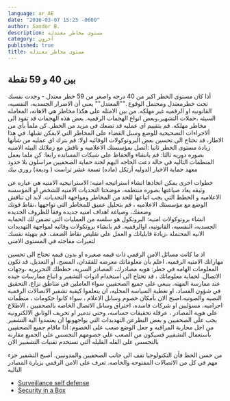 ```yaml
---
language: ar_AE
date: "2016-03-07 15:25 -0600"
author: Sandor B.
description: مستوى مخاطر معتدلة
category: آخرون
published: true
title: مستوى مخاطر معتدلة
---
```


## بين 40 و 59 نقطة

أذا كان مستوى الخطر اكبر من 40 درجه واصغر من 59
خطر معتدل - وجدت نفسك تحت خطرمعتدل ومحتمل الوقوع .""المعتدل"" يعني أن اﻻضرار الجسديه، النفسيه، القانونيه او الرقميه غير مهلكه. من بين الامثله على هكذا مخاطر هي الاهانه، المعامله السيئه ،حملات التشهير،وبعض انواع الهجمات الرقميه. بعض هذه الهجمات قد تقود الى مخاطر مهلكه. قم بتقييم اي عمليه قد تضعك في مزيد من الخطر. كن ملمأ بأي من ألاجراءات التصحيحيه للوضع وسبل القضاء على المخاطر التي لايمكن تقبلها. في هذا الاطار، قد تحتاج الى تحسين بعض البروتوكولات الوقائيه
اوﻻ: قم بترك اي عمليه من شأنها زيادة  مستوى الخطر
ثانيا :أتصل بمؤسستك الاعلاميه و ناقش مع زملائك البيئه اﻻمنيه بصوره دوريه
ثالثا: قم بانشاء والحفاظ على شبكات المسانده 
رابعا: كن ملما بعمل المنظمات التاليه في حالة دعت الحاجه اليهم 
 لجنة حماية الصحفيين
 مراسلون بلا حدود
 معهد حماية الاخبار الدوليه
 أرتكل (ماده) تسعة عشر
تراست ( وديعة) روري بيك

خطوات اخرى يمكن اتخاذها 
انشاء استراتيجه امنيه: الاستراتيجيه الامنيه هي عباره عن وثيقه يعاد صياغتها بصوره منتظمه، موضحتا التحديات الامنيه للشخص او المؤسسه الاعلاميه و الخطط التي يجب اتباعها للحد من المخاطر ومواجهة التحديات. ﻻبد ان تناقش الوضع مع مؤسستك الاعلاميه ، قم بتحليل عميق للمخاطر التي تواجهها ،نقاط قوتك وضعفك، وصياغة اهداف امنيه جديده وفقأ للظروف الجديده    
انشاء بروتوكولات امنيه: البروتكول هو سلسه من العمليات التي تضمن لك الحمايه الجسديه، النفسيه، القانونيه، اوالرقميه. قم بانشاء بروتكولات وقائيه لمواجهة  التهديدات اﻻنيه المحتمله ،زيادة قابلياتك و العمل على تقليص نقاط الضعف. قم بتهيئة نفسك لتغيرات مفاجئه في المستوى اﻻمني

اذ ما كانت مسائل اﻻمن الرقمي ذات قيمه صغيره او بدون قيمه
 تحتاج الى تحسين مهاراتك الامنيه الرقميه. اعلم بأن معلوماتك معرضه للفقدان، المسح، أو التعديل.  قد تكون المعلومات الهامه في خطر: هويه مصادرك، المصادر السريه، خططك التحريريه ،وجهات الاتصال. لحماية معلوماتك ، قد تحتاج الى استخدام ادوات التشفير و اتباع ممارسات جيده عند ممارسة المهنه. ينبغي على  جميع الصحفيين سواء العاملين في مناطق نزاع، التحقيق في شؤون الفساد، او تغطية السياسه المحليه، ان يتعلموا كيفية تشفير الاتصالات الرقميه النصيه والصوتيه.اصبح الان بأمكان خصوم وساىل الاعلام ، سواء كانوا حكومات ، منظمات اجراميه، مسؤليين او شركات فاسده، اختراق وساىل الاتصال الخاصه بالصحفيين ، الاطلاع على هوية المصادر ، عرقلة تحقيقات حساسه، وحتى تدمير او تحريف الوثاىق الالكترونيه 
يجب على الصحفيين و بغض النظرعن التهديدات التي يواجهونها ان يعتمدوا الية التشفير من اجل محاربة المراقبه و جعل الوضع صعب على الخصوم: أذا ماقام جميع الصحفيين بأستعمال التشفيير فسيكون من الصعب على خصومهم التجسس على الجميع مقارنة بالتجسس على القله القليله التي تستخدم تقنيات التشفيير الان

من حسن الحظ فأن التكنولوجيا تقف الى جانب الصحفيين والمدونيين. أصبح التشفير جزء مهم في كل من الاتصالات المفتوحه والخاصه. تعرف على الامن الرقمي بزيارة المصادر التاليه

- [Surveillance self defense](https://ssd.eff.org/en)
- [Security in a Box](https://securityinabox.org/en)
